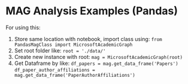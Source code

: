 # MAG Analysis Examples (Pandas)
For using this:
1.	Store same location with notebook, import class using: `from PandasMagClass import MicrosoftAcademicGraph`
2.	Set root folder like: `root = './data/'`
3.	Create new instance with root: `mag = MicrosoftAcademicGraph(root)`
4.	Get Dataframe by like:
`df_papers = mag.get_data_frame('Papers')`
`df_paper_author_affiliations = mag.get_data_frame('PaperAuthorAffiliations')`
